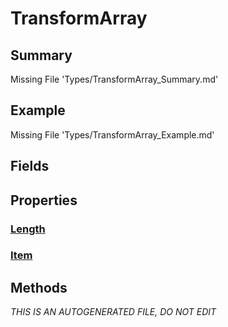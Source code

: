 # TransformArray
## Summary
Missing File 'Types/TransformArray_Summary.md'
## Example
Missing File 'Types/TransformArray_Example.md'
## Fields
## Properties
### [Length](TransformArray/P/Length.md)
### [Item](TransformArray/P/Item.md)
## Methods

*THIS IS AN AUTOGENERATED FILE, DO NOT EDIT*

